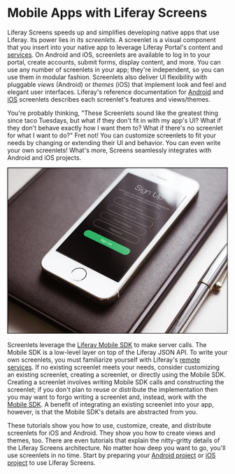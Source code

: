 # Mobile Apps with Liferay Screens [](id=mobile-apps-with-liferay-screens)

Liferay Screens speeds up and simplifies developing native apps that use
Liferay. Its power lies in its *screenlets*. A screenlet is a visual component
that you insert into your native app to leverage Liferay Portal's content and
[services](/develop/tutorials/-/knowledge_base/6-2/invoking-remote-services). On
Android and iOS, screenlets are available to log in to your portal, create
accounts, submit forms, display content, and more. You can use any number of
screenlets in your app; they're independent, so you can use them in modular
fashion. Screenlets also deliver UI flexibility with pluggable *views* (Android)
or *themes* (iOS) that implement look and feel and elegant user interfaces.
Liferay's reference documentation for
[Android](/develop/reference/-/knowledge_base/6-2/screenlets-in-liferay-screens-for-android) 
and
[iOS](/develop/reference/-/knowledge_base/6-2/screenlets-in-liferay-screens-for-ios)
screenlets describes each screenlet's features and views/themes. 

You're probably thinking, "These Screenlets sound like the greatest thing since
taco Tuesdays, but what if they don't fit in with my app's UI? What if they
don't behave exactly how I want them to? What if there's no screenlet for what I
want to do?" Fret not! You can customize screenlets to fit your needs by
changing or extending their UI and behavior. You can even write your own
screenlets! What's more, Screens seamlessly integrates with Android and iOS
projects. 

![Figure 1: Here's an app that uses a Liferay Screens sign up screenlet.](../../images/screens-phone-intro.png)

Screenlets leverage the
[Liferay Mobile SDK](https://www.liferay.com/community/liferay-projects/liferay-mobile-sdk/overview)
to make server calls. The Mobile SDK is a low-level layer on top of the Liferay
JSON API. To write your own screenlets, you must familiarize yourself with
Liferay's
[remote services](/develop/tutorials/-/knowledge_base/6-2/invoking-remote-services).
If no existing screenlet meets your needs, consider customizing an existing
screenlet, creating a screenlet, or directly using the Mobile SDK. Creating a
screenlet involves writing Mobile SDK calls and constructing the screenlet; if
you don't plan to reuse or distribute the implementation then you may want to
forgo writing a screenlet and, instead, work with the
[Mobile SDK](/develop/tutorials/-/knowledge_base/6-2/mobile). A benefit of
integrating an existing screenlet into your app, however, is that the Mobile
SDK's details are abstracted from you. 

These tutorials show you how to use, customize, create, and distribute
screenlets for iOS and Android. They show you how to create views and themes,
too. There are even tutorials that explain the nitty-gritty details of the
Liferay Screens architecture. No matter how deep you want to go, you'll use
screenlets in no time. Start by preparing your
[Android project](/develop/tutorials/-/knowledge_base/6-2/preparing-android-projects-for-liferay-screens)
or
[iOS project](/develop/tutorials/-/knowledge_base/6-2/preparing-ios-projects-for-liferay-screens)
to use Liferay Screens. 
